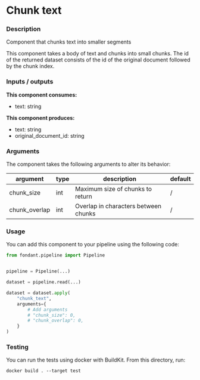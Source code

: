 # Chunk text

### Description
Component that chunks text into smaller segments 

This component takes a body of text and chunks into small chunks. The id of the returned dataset
consists of the id of the original document followed by the chunk index.


### Inputs / outputs

**This component consumes:**

- text: string

**This component produces:**

- text: string
- original_document_id: string

### Arguments

The component takes the following arguments to alter its behavior:

| argument | type | description | default |
| -------- | ---- | ----------- | ------- |
| chunk_size | int | Maximum size of chunks to return | / |
| chunk_overlap | int | Overlap in characters between chunks | / |

### Usage

You can add this component to your pipeline using the following code:

```python
from fondant.pipeline import Pipeline


pipeline = Pipeline(...)

dataset = pipeline.read(...)

dataset = dataset.apply(
    "chunk_text",
    arguments={
        # Add arguments
        # "chunk_size": 0,
        # "chunk_overlap": 0,
    }
)
```

### Testing

You can run the tests using docker with BuildKit. From this directory, run:
```
docker build . --target test
```
